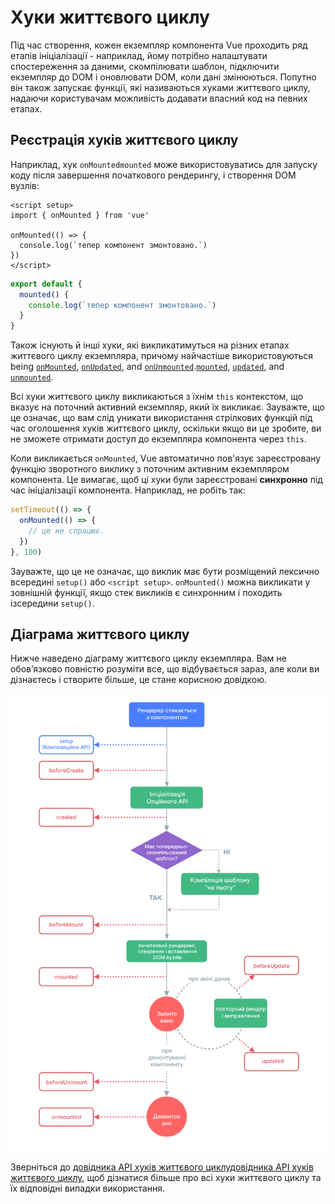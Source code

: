 # Хуки життєвого циклу

Під час створення, кожен екземпляр компонента Vue проходить ряд етапів ініціалізації - наприклад, йому потрібно налаштувати спостереження за даними, скомпілювати шаблон, підключити екземпляр до DOM і оновлювати DOM, коли дані змінюються. Попутно він також запускає функції, які називаються хуками життєвого циклу, надаючи користувачам можливість додавати власний код на певних етапах.

## Реєстрація хуків життєвого циклу

Наприклад, хук <span class="composition-api">`onMounted`</span><span class="options-api">`mounted`</span> може використовуватись для запуску коду після завершення початкового рендерингу, і створення DOM вузлів:

<div class="composition-api">

```vue
<script setup>
import { onMounted } from 'vue'

onMounted(() => {
  console.log(`тепер компонент змонтовано.`)
})
</script>
```

</div>
<div class="options-api">

```js
export default {
  mounted() {
    console.log(`тепер компонент змонтовано.`)
  }
}
```

</div>

Також існують й інші хуки, які викликатимуться на різних етапах життєвого циклу екземпляра, причому найчастіше використовуються being <span class="composition-api">[`onMounted`](/api/composition-api-lifecycle.html#onmounted), [`onUpdated`](/api/composition-api-lifecycle.html#onupdated), and [`onUnmounted`](/api/composition-api-lifecycle.html#onunmounted).</span><span class="options-api">[`mounted`](/api/options-lifecycle.html#mounted), [`updated`](/api/options-lifecycle.html#updated), and [`unmounted`](/api/options-lifecycle.html#unmounted).</span>

<div class="options-api">

Всі хуки життєвого циклу викликаються з їхнім `this` контекстом, що вказує на поточний активний екземпляр, який їх викликає. Зауважте, що це означає, що вам слід уникати використання стрілкових функцій під час оголошення хуків життєвого циклу, оскільки якщо ви це зробите, ви не зможете отримати доступ до екземпляра компонента через `this`.

</div>

<div class="composition-api">

Коли викликається `onMounted`, Vue автоматично пов'язує зареєстровану функцію зворотного виклику з поточним активним екземпляром компонента. Це вимагає, щоб ці хуки були зареєстровані **синхронно** під час ініціалізації компонента. Наприклад, не робіть так:

```js
setTimeout(() => {
  onMounted(() => {
    // це не спрацює.
  })
}, 100)
```

Зауважте, що це не означає, що виклик має бути розміщений лексично всередині `setup()` або `<script setup>`. `onMounted()` можна викликати у зовнішній функції, якщо стек викликів є синхронним і походить ізсередини `setup()`.

</div>

## Діаграма життєвого циклу

Нижче наведено діаграму життєвого циклу екземпляра. Вам не обов’язково повністю розуміти все, що відбувається зараз, але коли ви дізнаєтесь і створите більше, це стане корисною довідкою.

![Component lifecycle diagram](./images/lifecycle.png)

<!-- https://www.figma.com/file/Xw3UeNMOralY6NV7gSjWdS/Vue-Lifecycle -->

Зверніться до <span class="composition-api">[довідника API хуків життєвого циклу](/api/composition-api-lifecycle.html)</span><span class="options-api">[довідника API хуків життєвого циклу](/api/options-lifecycle.html)</span>, щоб дізнатися більше про всі хуки життєвого циклу та їх відповідні випадки використання.
